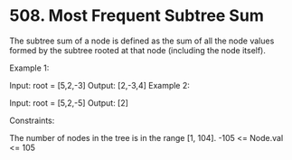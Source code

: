 # 508. Most Frequent Subtree Sum

The subtree sum of a node is defined as the sum of all the node values formed by the subtree rooted at that node (including the node itself).

Example 1:

Input: root = [5,2,-3]
Output: [2,-3,4]
Example 2:

Input: root = [5,2,-5]
Output: [2]

Constraints:

The number of nodes in the tree is in the range [1, 104].
-105 <= Node.val <= 105
